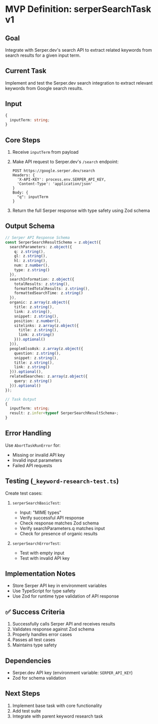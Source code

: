 # MVP Definition: serperSearchTask v1

## Goal

Integrate with Serper.dev's search API to extract related keywords from search results for a given input term.

## Current Task

Implement and test the Serper.dev search integration to extract relevant keywords from Google search results.

## Input

```typescript
{
  inputTerm: string;
}
```

## Core Steps

1. Receive `inputTerm` from payload
2. Make API request to Serper.dev's `/search` endpoint:

   ```
   POST https://google.serper.dev/search
   Headers: {
     'X-API-KEY': process.env.SERPER_API_KEY,
     'Content-Type': 'application/json'
   }
   Body: {
     "q": inputTerm
   }
   ```

3. Return the full Serper response with type safety using Zod schema

## Output Schema

```typescript
// Serper API Response Schema
const SerperSearchResultSchema = z.object({
  searchParameters: z.object({
    q: z.string(),
    gl: z.string(),
    hl: z.string(),
    num: z.number(),
    type: z.string()
  }),
  searchInformation: z.object({
    totalResults: z.string(),
    formattedTotalResults: z.string(),
    formattedSearchTime: z.string()
  }),
  organic: z.array(z.object({
    title: z.string(),
    link: z.string(),
    snippet: z.string(),
    position: z.number(),
    sitelinks: z.array(z.object({
      title: z.string(),
      link: z.string()
    })).optional()
  })),
  peopleAlsoAsk: z.array(z.object({
    question: z.string(),
    snippet: z.string(),
    title: z.string(),
    link: z.string()
  })).optional(),
  relatedSearches: z.array(z.object({
    query: z.string()
  })).optional()
});

// Task Output
{
  inputTerm: string;
  result: z.infer<typeof SerperSearchResultSchema>;
}
```

## Error Handling

Use `AbortTaskRunError` for:

- Missing or invalid API key
- Invalid input parameters
- Failed API requests

## Testing (`_keyword-research-test.ts`)

Create test cases:

1. `serperSearchBasicTest`:
   - Input: "MIME types"
   - Verify successful API response
   - Check response matches Zod schema
   - Verify searchParameters.q matches input
   - Check for presence of organic results

2. `serperSearchErrorTest`:
   - Test with empty input
   - Test with invalid API key

## Implementation Notes

- Store Serper API key in environment variables
- Use TypeScript for type safety
- Use Zod for runtime type validation of API response

## ✅ Success Criteria

1. Successfully calls Serper API and receives results
2. Validates response against Zod schema
3. Properly handles error cases
4. Passes all test cases
5. Maintains type safety

## Dependencies

- Serper.dev API key (environment variable: `SERPER_API_KEY`)
- Zod for schema validation

## Next Steps

1. Implement base task with core functionality
2. Add test suite
3. Integrate with parent keyword research task
